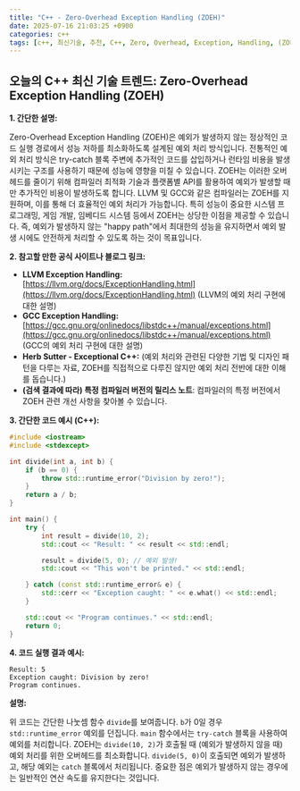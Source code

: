 ```yaml
---
title: "C++ - Zero-Overhead Exception Handling (ZOEH)"
date: 2025-07-16 21:03:25 +0900
categories: c++
tags: [c++, 최신기술, 추천, C++, Zero, Overhead, Exception, Handling, (ZOEH)]
---
```


## 오늘의 C++ 최신 기술 트렌드: **Zero-Overhead Exception Handling (ZOEH)**

**1. 간단한 설명:**

Zero-Overhead Exception Handling (ZOEH)은 예외가 발생하지 않는 정상적인 코드 실행 경로에서 성능 저하를 최소화하도록 설계된 예외 처리 방식입니다. 전통적인 예외 처리 방식은 try-catch 블록 주변에 추가적인 코드를 삽입하거나 런타임 비용을 발생시키는 구조를 사용하기 때문에 성능에 영향을 미칠 수 있습니다. ZOEH는 이러한 오버헤드를 줄이기 위해 컴파일러 최적화 기술과 플랫폼별 API를 활용하여 예외가 발생할 때만 추가적인 비용이 발생하도록 합니다. LLVM 및 GCC와 같은 컴파일러는 ZOEH를 지원하며, 이를 통해 더 효율적인 예외 처리가 가능합니다. 특히 성능이 중요한 시스템 프로그래밍, 게임 개발, 임베디드 시스템 등에서 ZOEH는 상당한 이점을 제공할 수 있습니다. 즉, 예외가 발생하지 않는 "happy path"에서 최대한의 성능을 유지하면서 예외 발생 시에도 안전하게 처리할 수 있도록 하는 것이 목표입니다.

**2. 참고할 만한 공식 사이트나 블로그 링크:**

*   **LLVM Exception Handling:** [https://llvm.org/docs/ExceptionHandling.html](https://llvm.org/docs/ExceptionHandling.html) (LLVM의 예외 처리 구현에 대한 설명)
*   **GCC Exception Handling:** [https://gcc.gnu.org/onlinedocs/libstdc++/manual/exceptions.html](https://gcc.gnu.org/onlinedocs/libstdc++/manual/exceptions.html) (GCC의 예외 처리 구현에 대한 설명)
*   **Herb Sutter - Exceptional C++:** (예외 처리와 관련된 다양한 기법 및 디자인 패턴을 다루는 자료, ZOEH를 직접적으로 다루진 않지만 예외 처리 전반에 대한 이해를 돕습니다.)
*   **(검색 결과에 따라) 특정 컴파일러 버전의 릴리스 노트**: 컴파일러의 특정 버전에서 ZOEH 관련 개선 사항을 찾아볼 수 있습니다.

**3. 간단한 코드 예시 (C++):**

```cpp
#include <iostream>
#include <stdexcept>

int divide(int a, int b) {
    if (b == 0) {
        throw std::runtime_error("Division by zero!");
    }
    return a / b;
}

int main() {
    try {
        int result = divide(10, 2);
        std::cout << "Result: " << result << std::endl;

        result = divide(5, 0); // 예외 발생!
        std::cout << "This won't be printed." << std::endl;

    } catch (const std::runtime_error& e) {
        std::cerr << "Exception caught: " << e.what() << std::endl;
    }

    std::cout << "Program continues." << std::endl;
    return 0;
}
```

**4. 코드 실행 결과 예시:**

```
Result: 5
Exception caught: Division by zero!
Program continues.
```

**설명:**

위 코드는 간단한 나눗셈 함수 `divide`를 보여줍니다. `b`가 0일 경우 `std::runtime_error` 예외를 던집니다. `main` 함수에서는 `try-catch` 블록을 사용하여 예외를 처리합니다. ZOEH는 `divide(10, 2)`가 호출될 때 (예외가 발생하지 않을 때)  예외 처리를 위한 오버헤드를 최소화합니다. `divide(5, 0)`이 호출되면 예외가 발생하고, 해당 예외는 `catch` 블록에서 처리됩니다. 중요한 점은 예외가 발생하지 않는 경우에는 일반적인 연산 속도를 유지한다는 것입니다.

